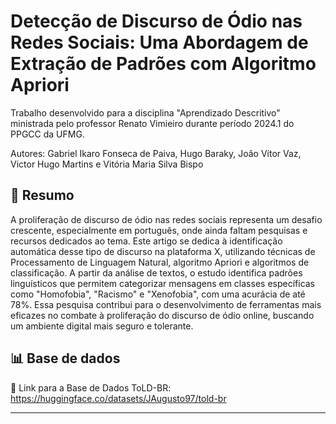 # Detecção de Discurso de Ódio nas Redes Sociais: Uma Abordagem de Extração de Padrões com Algoritmo Apriori

Trabalho desenvolvido para a disciplina "Aprendizado Descritivo" ministrada pelo professor Renato Vimieiro durante período 2024.1 do PPGCC da UFMG.

Autores: Gabriel Ikaro Fonseca de Paiva, Hugo Baraky, João Vítor Vaz, Victor Hugo Martins e Vitória Maria Silva Bispo

## 📝 Resumo

A proliferação de discurso de ódio nas redes sociais representa um desafio crescente, especialmente em português, onde ainda faltam pesquisas e recursos dedicados ao tema. Este artigo se dedica à identificação automática desse tipo de discurso na plataforma X, utilizando técnicas de Processamento de Linguagem Natural, algoritmo Apriori e algoritmos de classificação. A partir da análise de textos, o estudo identifica padrões linguísticos que permitem categorizar mensagens em classes específicas como "Homofobia", "Racismo" e "Xenofobia", com uma acurácia de até 78%. Essa pesquisa contribui para o desenvolvimento de ferramentas mais eficazes no combate à proliferação do discurso de ódio online, buscando um ambiente digital mais seguro e tolerante.

## 📊 Base de dados

🔗 Link para a Base de Dados ToLD-BR: https://huggingface.co/datasets/JAugusto97/told-br

---
